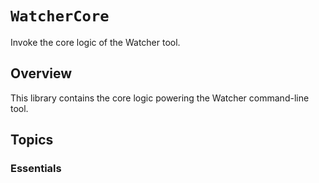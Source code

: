 # ``WatcherCore``

Invoke the core logic of the Watcher tool.

## Overview

This library contains the core logic powering the Watcher command-line tool.

## Topics

### Essentials

